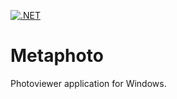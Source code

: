 [![.NET](https://github.com/ALEXWARELLC/Metaphoto/actions/workflows/dotnet.yml/badge.svg?branch=master)](https://github.com/ALEXWARELLC/Metaphoto/actions/workflows/dotnet.yml)
# Metaphoto
Photoviewer application for Windows.
